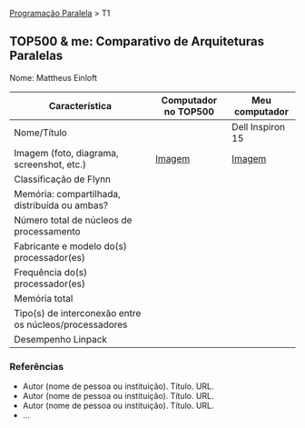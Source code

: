 [Programação Paralela](https://github.com/AndreaInfUFSM/elc139-2018a) > T1

TOP500 & me: Comparativo de Arquiteturas Paralelas
--------------------------------------------------

Nome: Mattheus Einloft

| Característica                                            | Computador no TOP500  |  Meu computador  |
| --------------------------------------------------------- | --------------------- | ---------------- |
| Nome/Título                                               |                       | Dell Inspiron 15 |
| Imagem (foto, diagrama, screenshot, etc.)                 | <a href="url">Imagem</a> | <a href="https://i2.zst.com.br/images/notebook-dell-inspiron-5000-intel-core-i5-7200u-7-geracao-8gb-de-ram-hd-1-tb-15-6-radeon-r7-m445-windows-10-i15-5567-a30-photo175351417-12-34-2f.jpg">Imagem</a> |
| Classificação de Flynn                                    |                       |                 |
| Memória: compartilhada, distribuída ou ambas?             |                       |                 |
| Número total de núcleos de processamento                  |                       |                 |
| Fabricante e modelo do(s) processador(es)                 |                       |                 |
| Frequência do(s) processador(es)                          |                       |                 |
| Memória total                                             |                       |                 |
| Tipo(s) de interconexão entre os núcleos/processadores    |                       |                 |
| Desempenho Linpack                                        |                       |                 |

### Referências
- Autor (nome de pessoa ou instituição). Título. URL.
- Autor (nome de pessoa ou instituição). Título. URL.
- Autor (nome de pessoa ou instituição). Título. URL.
- ...
